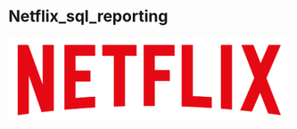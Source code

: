 # Netflix_sql_reporting

![Netflix logo](https://github.com/Sravan0342/Netflix_sql_reporting/blob/main/logo.png)
